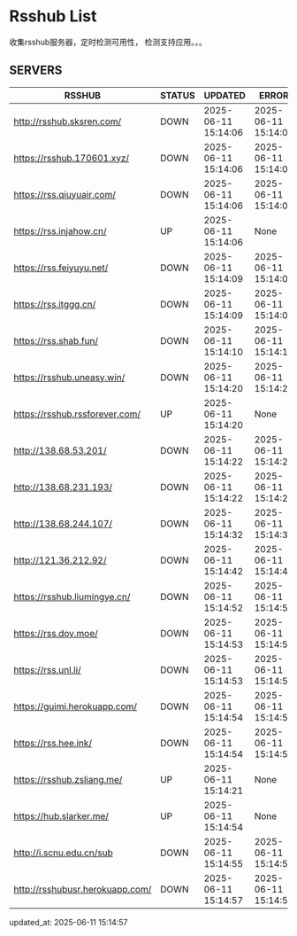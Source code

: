 # Rsshub List

收集rsshub服务器，定时检测可用性， 检测支持应用。。。


## SERVERS

|  RSSHUB   | STATUS  | UPDATED  | ERROR  | TWITTER |  
|  ----  | ----  | ----  | ----  | ---- |  
| http://rsshub.sksren.com/ | DOWN | 2025-06-11 15:14:06 | 2025-06-11 15:14:06 |  
| https://rsshub.170601.xyz/ | DOWN | 2025-06-11 15:14:06 | 2025-06-11 15:14:06 |  
| https://rss.qiuyuair.com/ | DOWN | 2025-06-11 15:14:06 | 2025-06-11 15:14:06 |  
| https://rss.injahow.cn/ | UP | 2025-06-11 15:14:06 | None ||  
| https://rss.feiyuyu.net/ | DOWN | 2025-06-11 15:14:09 | 2025-06-11 15:14:09 |  
| https://rss.itggg.cn/ | DOWN | 2025-06-11 15:14:09 | 2025-06-11 15:14:09 |  
| https://rss.shab.fun/ | DOWN | 2025-06-11 15:14:10 | 2025-06-11 15:14:10 |  
| https://rsshub.uneasy.win/ | DOWN | 2025-06-11 15:14:20 | 2025-06-11 15:14:20 |  
| https://rsshub.rssforever.com/ | UP | 2025-06-11 15:14:20 | None ||  
| http://138.68.53.201/ | DOWN | 2025-06-11 15:14:22 | 2025-06-11 15:14:22 |  
| http://138.68.231.193/ | DOWN | 2025-06-11 15:14:22 | 2025-06-11 15:14:22 |  
| http://138.68.244.107/ | DOWN | 2025-06-11 15:14:32 | 2025-06-11 15:14:32 |  
| http://121.36.212.92/ | DOWN | 2025-06-11 15:14:42 | 2025-06-11 15:14:42 |  
| https://rsshub.liumingye.cn/ | DOWN | 2025-06-11 15:14:52 | 2025-06-11 15:14:52 |  
| https://rss.dov.moe/ | DOWN | 2025-06-11 15:14:53 | 2025-06-11 15:14:53 |  
| https://rss.unl.li/ | DOWN | 2025-06-11 15:14:53 | 2025-06-11 15:14:53 |  
| https://guimi.herokuapp.com/ | DOWN | 2025-06-11 15:14:54 | 2025-06-11 15:14:54 |  
| https://rss.hee.ink/ | DOWN | 2025-06-11 15:14:54 | 2025-06-11 15:14:54 |  
| https://rsshub.zsliang.me/ | UP | 2025-06-11 15:14:21 | None |OK|  
| https://hub.slarker.me/ | UP | 2025-06-11 15:14:54 | None ||  
| http://i.scnu.edu.cn/sub | DOWN | 2025-06-11 15:14:55 | 2025-06-11 15:14:55 |  
| http://rsshubusr.herokuapp.com/ | DOWN | 2025-06-11 15:14:57 | 2025-06-11 15:14:57 |  
  

updated_at: 2025-06-11 15:14:57  
